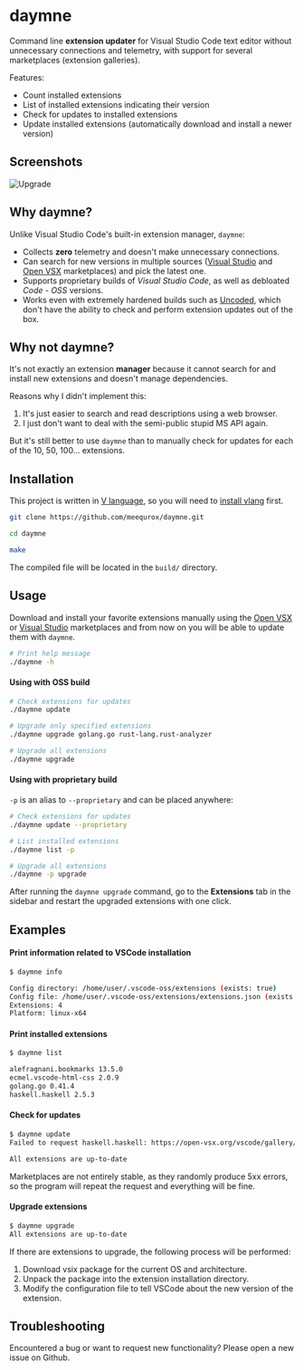 # daymne

Command line **extension updater** for Visual Studio Code text editor without unnecessary connections and telemetry,
with support for several marketplaces (extension galleries).

Features:

- Count installed extensions
- List of installed extensions indicating their version
- Check for updates to installed extensions
- Update installed extensions (automatically download and install a newer version)

## Screenshots

![Upgrade](https://i.imgur.com/L1XKgzj.png)

## Why daymne?

Unlike Visual Studio Code's built-in extension manager, `daymne`:

- Collects **zero** telemetry and doesn't make unnecessary connections.
- Can search for new versions in multiple sources ([Visual Studio](https://marketplace.visualstudio.com) and
  [Open VSX](https://open-vsx.org/) marketplaces) and pick the latest one.
- Supports proprietary builds of *Visual Studio Code*, as well as debloated *Code - OSS* versions.
- Works even with extremely hardened builds such as [Uncoded](https://gitlab.com/megastallman/uncoded/),
  which don't have the ability to check and perform extension updates out of the box.

## Why not daymne?

It's not exactly an extension **manager** because it cannot search for and install new extensions and
doesn't manage dependencies.

Reasons why I didn't implement this:

1. It's just easier to search and read descriptions using a web browser.
1. I just don't want to deal with the semi-public stupid MS API again.

But it's still better to use `daymne` than to manually check for updates for each of the 10, 50, 100... extensions.

## Installation

This project is written in [V language](https://vlang.io/),
so you will need to [install vlang](https://github.com/vlang/v/blob/master/README.md#installing-v-from-source) first.

```bash
git clone https://github.com/meequrox/daymne.git

cd daymne

make
```

The compiled file will be located in the `build/` directory.

## Usage

Download and install your favorite extensions manually using the [Open VSX](https://open-vsx.org/) or
[Visual Studio](https://marketplace.visualstudio.com) marketplaces and from now on you will be able
to update them with `daymne`.

```bash
# Print help message
./daymne -h
```

#### Using with OSS build

```bash
# Check extensions for updates
./daymne update

# Upgrade only specified extensions
./daymne upgrade golang.go rust-lang.rust-analyzer

# Upgrade all extensions
./daymne upgrade
```

#### Using with proprietary build

`-p` is an alias to `--proprietary` and can be placed anywhere:

```bash
# Check extensions for updates
./daymne update --proprietary

# List installed extensions
./daymne list -p

# Upgrade all extensions
./daymne -p upgrade
```

After running the `daymne upgrade` command, go to the **Extensions** tab in the sidebar and restart
the upgraded extensions with one click.

## Examples

#### Print information related to VSCode installation

```bash
$ daymne info

Config directory: /home/user/.vscode-oss/extensions (exists: true)
Config file: /home/user/.vscode-oss/extensions/extensions.json (exists: true)
Extensions: 4
Platform: linux-x64
```

#### Print installed extensions

```bash
$ daymne list

alefragnani.bookmarks 13.5.0
ecmel.vscode-html-css 2.0.9
golang.go 0.41.4
haskell.haskell 2.5.3
```

#### Check for updates

```bash
$ daymne update
Failed to request haskell.haskell: https://open-vsx.org/vscode/gallery/extensionquery => code 503 (attempt 1)

All extensions are up-to-date
```

Marketplaces are not entirely stable, as they randomly produce 5xx errors,
so the program will repeat the request and everything will be fine.

#### Upgrade extensions

```bash
$ daymne upgrade
All extensions are up-to-date
```

If there are extensions to upgrade, the following process will be performed:

1. Download vsix package for the current OS and architecture.
1. Unpack the package into the extension installation directory.
1. Modify the configuration file to tell VSCode about the new version of the extension.

## Troubleshooting

Encountered a bug or want to request new functionality? Please open a new issue on Github.
